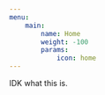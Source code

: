 ```yaml
---
menu:
    main:
        name: Home
        weight: -100
        params:
            icon: home
---
```

IDK what this is.